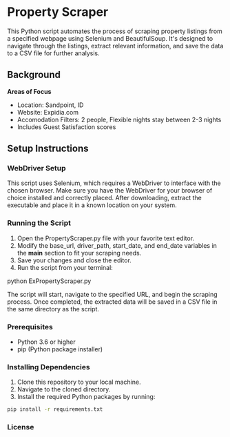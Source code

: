 # Property Scraper

This Python script automates the process of scraping property listings from a specified webpage using Selenium and BeautifulSoup. 
It's designed to navigate through the listings, extract relevant information, and save the data to a CSV file for further analysis.

## Background
**Areas of Focus**
- Location: Sandpoint, ID
- Website: Expidia.com
- Accomodation Filters: 2 people, Flexible nights stay between 2-3 nights
- Includes Guest Satisfaction scores

## Setup Instructions
### WebDriver Setup
This script uses Selenium, which requires a WebDriver to interface with the chosen browser. 
Make sure you have the WebDriver for your browser of choice installed and correctly placed.
After downloading, extract the executable and place it in a known location on your system.

### Running the Script
1. Open the PropertyScraper.py file with your favorite text editor.
2. Modify the base_url, driver_path, start_date, and end_date variables in the __main__ section to fit your scraping needs.
3. Save your changes and close the editor.
4. Run the script from your terminal:

python ExPropertyScraper.py

The script will start, navigate to the specified URL, and begin the scraping process. 
Once completed, the extracted data will be saved in a CSV file in the same directory as the script.

### Prerequisites

- Python 3.6 or higher
- pip (Python package installer)

### Installing Dependencies

1. Clone this repository to your local machine.
2. Navigate to the cloned directory.
3. Install the required Python packages by running:

```bash
pip install -r requirements.txt
```

### License
